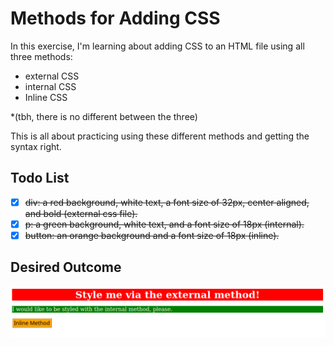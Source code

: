 # Methods for Adding CSS
In this exercise, I'm learning about adding CSS to an HTML file using all three methods:
- external CSS
- internal CSS
- Inline CSS

*(tbh, there is no different between the three)

This is all about practicing using these different methods and getting the syntax right.

## Todo List
- [x] ~~div: a red background, white text, a font size of 32px, center aligned, and bold (external css file).~~
- [x] ~~p: a green background, white text, and a font size of 18px (internal).~~
- [x] ~~button: an orange background and a font size of 18px (inline).~~

## Desired Outcome
![picture alt](https://github.com/gunawnjs/foundations-odin-projects/blob/main/01-css-methods/img/desired-outcome01.png)